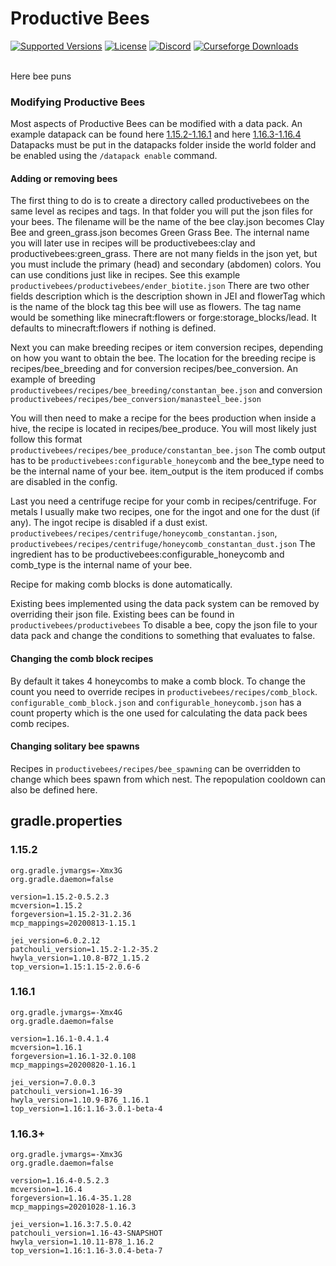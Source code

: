 # Productive Bees

<a href="https://www.curseforge.com/minecraft/mc-mods/productivebees/files"><img src="https://img.shields.io/badge/Available%20for-MC%201.15.2,%201.16.3+%201.17.1+-c70039" alt="Supported Versions"></a>
<a href="https://github.com/JDKDigital/productive-bees/blob/master/LICENSE"><img src="https://img.shields.io/github/license/JDKDigital/productive-bees?style=flat&color=900c3f" alt="License"></a>
<a href="https://discord.gg/v2fVahY"><img src="https://img.shields.io/discord/756513972282195969?color=844685&label=Feedback%20%26%20Help&style=flat" alt="Discord"></a>
<a href="https://www.curseforge.com/minecraft/mc-mods/productivebees"><img src="http://cf.way2muchnoise.eu/short_productivebees.svg" alt="Curseforge Downloads"></a><br><br>

Here bee puns

### Modifying Productive Bees
Most aspects of Productive Bees can be modified with a data pack. An example datapack can be found here [1.15.2-1.16.1](https://github.com/JDKDigital/productive-bees/tree/master/pb_datapack) and here [1.16.3-1.16.4](https://github.com/JDKDigital/productive-bees/tree/dev-1.16.3/pb_datapack)
Datapacks must be put in the datapacks folder inside the world folder and be enabled using the `/datapack enable` command.

#### Adding or removing bees

The first thing to do is to create a directory called productivebees on the same level as recipes and tags. In that folder you will put the json files for your bees. The filename will be the name of the bee clay.json becomes Clay Bee and green_grass.json becomes Green Grass Bee. The internal name you will later use in recipes will be productivebees:clay and productivebees:green_grass. There are not many fields in the json yet, but you must include the primary (head) and secondary (abdomen) colors. You can use conditions just like in recipes.
See this example `productivebees/productivebees/ender_biotite.json`
There are two other fields description which is the description shown in JEI and flowerTag which is the name of the block tag this bee will use as flowers. The tag name would be something like minecraft:flowers or forge:storage_blocks/lead. It defaults to minecraft:flowers if nothing is defined.

Next you can make breeding recipes or item conversion recipes, depending on how you want to obtain the bee. The location for the breeding recipe is recipes/bee_breeding and for conversion recipes/bee_conversion. An example of breeding `productivebees/recipes/bee_breeding/constantan_bee.json` and conversion `productivebees/recipes/bee_conversion/manasteel_bee.json`

You will then need to make a recipe for the bees production when inside a hive, the recipe is located in recipes/bee_produce. You will most likely just follow this format `productivebees/recipes/bee_produce/constantan_bee.json`
The comb output has to be `productivebees:configurable_honeycomb` and the bee_type need to be the internal name of your bee.
item_output is the item produced if combs are disabled in the config.

Last you need a centrifuge recipe for your comb in recipes/centrifuge. For metals I usually make two recipes, one for the ingot and one for the dust (if any). The ingot recipe is disabled if a dust exist.
`productivebees/recipes/centrifuge/honeycomb_constantan.json`, `productivebees/recipes/centrifuge/honeycomb_constantan_dust.json`
The ingredient has to be productivebees:configurable_honeycomb and comb_type is the internal name of your bee.

Recipe for making comb blocks is done automatically.

Existing bees implemented using the data pack system can be removed by overriding their json file. Existing bees can be found in
 `productivebees/productivebees`
To disable a bee, copy the json file to your data pack and change the conditions to something that evaluates to false.

#### Changing the comb block recipes

By default it takes 4 honeycombs to make a comb block. To change the count you need to override recipes in `productivebees/recipes/comb_block`. `configurable_comb_block.json` and `configurable_honeycomb.json` has a count property which is the one used for calculating the data pack bees comb recipes.

#### Changing solitary bee spawns 

Recipes in `productivebees/recipes/bee_spawning` can be overridden to change which bees spawn from which nest. The repopulation cooldown can also be defined here.



## gradle.properties
### 1.15.2
```
org.gradle.jvmargs=-Xmx3G
org.gradle.daemon=false

version=1.15.2-0.5.2.3
mcversion=1.15.2
forgeversion=1.15.2-31.2.36
mcp_mappings=20200813-1.15.1

jei_version=6.0.2.12
patchouli_version=1.15.2-1.2-35.2
hwyla_version=1.10.8-B72_1.15.2
top_version=1.15:1.15-2.0.6-6
```
### 1.16.1
```
org.gradle.jvmargs=-Xmx4G
org.gradle.daemon=false

version=1.16.1-0.4.1.4
mcversion=1.16.1
forgeversion=1.16.1-32.0.108
mcp_mappings=20200820-1.16.1

jei_version=7.0.0.3
patchouli_version=1.16-39
hwyla_version=1.10.9-B76_1.16.1
top_version=1.16:1.16-3.0.1-beta-4
```
### 1.16.3+
```
org.gradle.jvmargs=-Xmx3G
org.gradle.daemon=false

version=1.16.4-0.5.2.3
mcversion=1.16.4
forgeversion=1.16.4-35.1.28
mcp_mappings=20201028-1.16.3

jei_version=1.16.3:7.5.0.42
patchouli_version=1.16-43-SNAPSHOT
hwyla_version=1.10.11-B78_1.16.2
top_version=1.16:1.16-3.0.4-beta-7
```